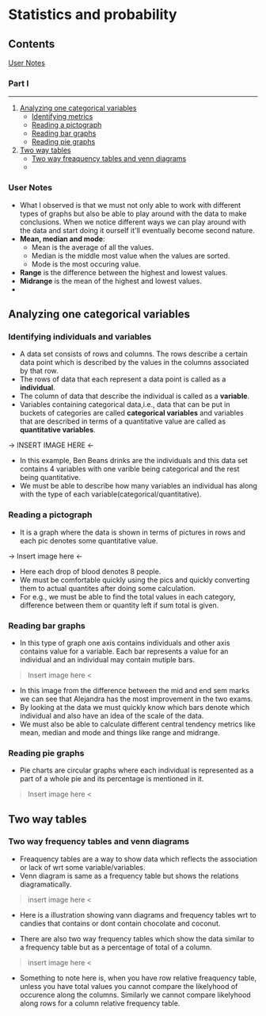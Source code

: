 # Statistics and probability

## Contents
[User Notes](#user-notes)
### Part I 
---
1. [Analyzing one categorical variables](#analyzing-one-categorical-variables)
    * [Identifying metrics](#identifying-individuals-and-variables)
    * [Reading a pictograph](#reading-a-pictograph)
    * [Reading bar graphs](#reading-bar-graphs)
    * [Reading pie graphs](#reading-pie-graphs)
2. [Two way tables](#two-way-tables)
    * [Two way freaquency tables and venn diagrams](#two-way-freaquency-tables-and-venn-diagrams)
    * 

### User Notes

* What I observed is that we must not only able to work with different types of graphs but also be able to play around with the data to make conclusions. When we notice different ways we can play around with the data and start doing it ourself it'll eventually become second nature.
* **Mean, median and mode**:
  * Mean is the average of all the values.
  * Median is the middle most value when the values are sorted.
  * Mode is the most occuring value.
* **Range** is the difference between the highest and lowest values. 
* **Midrange** is the mean of the highest and lowest values.
* 

## Analyzing one categorical variables
### Identifying individuals and variables

* A data set consists of rows and columns. The rows describe a certain data point which is described by the values in the columns associated by that row.
* The rows of data that each represent a data point is called as a **individual**.
* The column of data that describe the individual is called as a **variable**.
* Variables containing categorical data,i.e., data that can be put in buckets of categories are called **categorical variables** and variables that are described in terms of a quantitative value are called as **quantitative variables**.

-> INSERT IMAGE HERE <-

* In this example, Ben Beans drinks are the individuals and this data set contains 4 variables with one varible being categorical and the rest being quantitative.
* We must be able to describe how many variables an individual has along with the type of each variable(categorical/quantitative).

### Reading a pictograph

* It is a graph where the data is shown in terms of pictures in rows and each pic denotes some quantitative value.

-> Insert image here <-

* Here each drop of blood denotes 8 people.
* We must be comfortable quickly using the pics and quickly converting them to actual quantites after doing some calculation.
* For e.g., we must be able to find the total values in each category, difference between them or quantity left if sum total is given.

### Reading bar graphs

* In this type of graph one axis contains individuals and other axis contains value for a variable. Each bar represents a value for an individual and an individual may contain mutiple bars.

 > Insert image here <

* In this image from the difference between the mid and end sem marks we can see that Alejandra has the most improvement in the two exams.
* By looking at the data we must quickly know which bars denote which individual and also have an idea of the scale of the data.
* We must also be able to calculate different central tendency metrics like mean, median and mode and things like range and midrange.

### Reading pie graphs

* Pie charts are circular graphs where each individual is represented as a part of a whole pie and its percentage is mentioned in it.

> Insert image here <

## Two way tables 

### Two way frequency tables and venn diagrams

* Freaquency tables are a way to show data which reflects the association or lack of wrt some variable/variables.
* Venn diagram is same as a frequency table but shows the relations diagramatically.

> insert image here <
* Here is a illustration showing vann diagrams and frequency tables wrt to candies that contains or dont contain chocolate and coconut.

* There are also two way frequency tables which show the data similar to a frequency table but as a percentage of total of a column.

> insert image here <

* Something to note here is, when you have row relative freaquency table, unless you have total values you cannot compare the likelyhood of occurence along the columns. Similarly we cannot compare likelyhood along rows for a column relative frequency table.





















